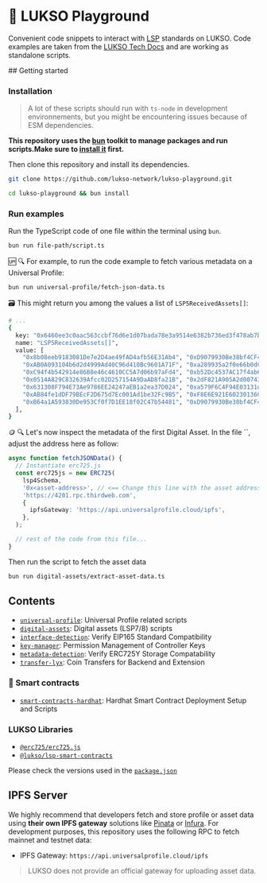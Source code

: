# 🤹 LUKSO Playground

Convenient code snippets to interact with [LSP](https://docs.lukso.tech/standards/standards-roadmap) standards on LUKSO. Code examples are taken from the [LUKSO Tech Docs](https://docs.lukso.tech/) and are working as standalone scripts.

## Getting started

### Installation

> A lot of these scripts should run with `ts-node` in development environnements, but you might be encountering issues because of ESM dependencies.

**This repository uses the [bun](https://bun.sh) toolkit to manage packages and run scripts.Make sure to [install it](https://bun.sh/docs/installation) first.**

Then clone this repository and install its dependencies.

```bash
git clone https://github.com/lukso-network/lukso-playground.git

cd lukso-playground && bun install
```

### Run examples

Run the TypeScript code of one file within the terminal using `bun`.

```bash
bun run file-path/script.ts
```

🆙 🔍 For example, to run the code example to fetch various metadata on a Universal Profile:

```bash
bun run universal-profile/fetch-json-data.ts
```

🗃️ This might return you among the values a list of `LSP5ReceivedAssets[]`:

```bash
# ...
{
  key: "0x6460ee3c0aac563ccbf76d6e1d07bada78e3a9514e6382b736ed3f478ab7b90b",
  name: "LSP5ReceivedAssets[]",
  value: [
    "0x8b08eeb9183081De7e2D4ae49fAD4afb56E31Ab4", "0xD9079930Be38bf4CF44cbd54Dbd7417DFc363d0A",
    "0xAB0A093104b6d2d4999Ad40C96d410Bc9601A71F", "0xa289935a2f0e66b0dCB97e95c6c91B0D33280Fa0",
    "0xC94f4b542914e86B8e46c4610CC5A7d06b97aFd4", "0xb52Dc4537AC17f4ab673EEf6645c12425fC5792F",
    "0x0514A829C832639Afcc02D257154A9DaAD8fa21B", "0x2dF821A905A2d007433669AA176EE543b8b73D66",
    "0x631308F794E73Ae9786EE24247aEB1a2ea37D024", "0xa579F6C4F94E03131d7f48Ea4EcFAa7c5b1629be",
    "0xAB84fe1dDF79BEcF2D675d7Ec001Ad1be32Fc9B5", "0xF8E6E921E602301360482CF6CD182232D7EDf39A",
    "0xB64a1A593830De953Cf0f7D1EE18f02C47b54481", "0xD9079930Be38bf4CF44cbd54Dbd7417DFc363d0A"
  ],
}
```

🪙 🔍 Let's now inspect the metadata of the first Digital Asset. In the file ``, adjust the address here as follow:

```ts
async function fetchJSONData() {
  // Instantiate erc725.js
  const erc725js = new ERC725(
    lsp4Schema,
    '0x<asset-address>', // <== Change this line with the asset address
    'https://4201.rpc.thirdweb.com',
    {
      ipfsGateway: 'https://api.universalprofile.cloud/ipfs',
    },
  );

  // rest of the code from this file...
}
```

Then run the script to fetch the asset data

```bash
bun run digital-assets/extract-asset-data.ts
```

## Contents

- [`universal-profile`](./universal-profile): Universal Profile related scripts
- [`digital-assets`](./digital-assets/): Digital assets (LSP7/8) scripts
- [`interface-detection`](./interface-detection): Verify EIP165 Standard Compatibility
- [`key-manager`](./key-manager): Permission Management of Controller Keys
- [`metadata-detection`](./metadata-detection): Verify ERC725Y Storage Compatability
- [`transfer-lyx`](./transfer-lyx): Coin Transfers for Backend and Extension

### 📑 Smart contracts

- [`smart-contracts-hardhat`](./smart-contracts-hardhat): Hardhat Smart Contract Deployment Setup and Scripts

### LUKSO Libraries

- [`@erc725/erc725.js`](https://docs.lukso.tech/tools/erc725js/getting-started)
- [`@lukso/lsp-smart-contracts`](https://docs.lukso.tech/tools/lsp-smart-contracts/getting-started)

Please check the versions used in the [`package.json`](./package.json)

## IPFS Server

We highly recommend that developers fetch and store profile or asset data using **their own IPFS gateway** solutions like [Pinata](https://docs.pinata.cloud/docs/welcome-to-pinata) or [Infura](https://docs.infura.io/networks/ipfs). For development purposes, this repository uses the following RPC to fetch mainnet and testnet data:

- IPFS Gateway: `https://api.universalprofile.cloud/ipfs`

> LUKSO does not provide an official gateway for uploading asset data.
